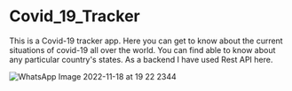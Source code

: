# Covid_19_Tracker
This is a Covid-19 tracker app. Here you can get to know about the current situations of covid-19 all over the world. You can find able to know about any particular country's states. As a backend I have used Rest API here.


![WhatsApp Image 2022-11-18 at 19 22 2344](https://user-images.githubusercontent.com/117363074/209899834-0da46c4d-5798-417a-8a69-4f66ebb23382.jpg)
